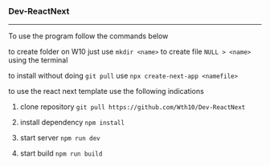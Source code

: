 ### Dev-ReactNext

---

To use the program follow the commands below

to create folder on W10 just use `mkdir <name>` to create file `NULL > <name>` using the terminal

to install without doing `git pull` use `npx create-next-app <namefile>`

to use the react next template use the following indications

1. clone repository `git pull https://github.com/Wth10/Dev-ReactNext`

2. install dependency `npm install`

3. start server `npm run dev`

4. start build `npm run build`
